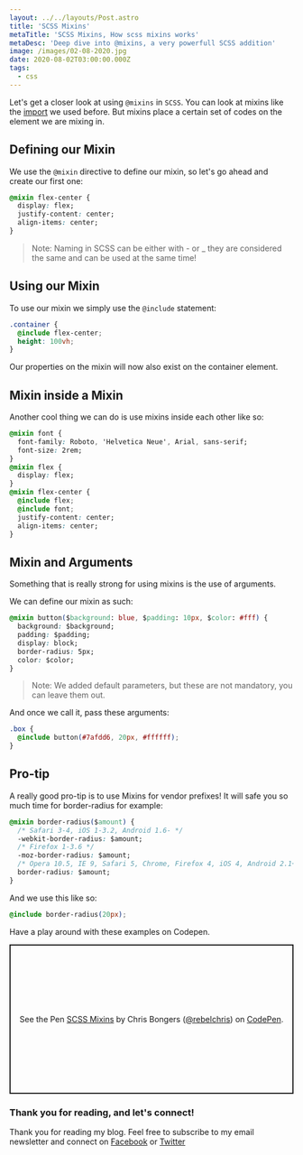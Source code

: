 ```yaml
---
layout: ../../layouts/Post.astro
title: 'SCSS Mixins'
metaTitle: 'SCSS Mixins, How scss mixins works'
metaDesc: 'Deep dive into @mixins, a very powerfull SCSS addition'
image: /images/02-08-2020.jpg
date: 2020-08-02T03:00:00.000Z
tags:
  - css
---
```


Let's get a closer look at using `@mixins` in `SCSS`. You can look at mixins like the [import](https://daily-dev-tips.com/posts/scss-import/) we used before. But mixins place a certain set of codes on the element we are mixing in.

## Defining our Mixin

We use the `@mixin` directive to define our mixin, so let's go ahead and create our first one:

```css
@mixin flex-center {
  display: flex;
  justify-content: center;
  align-items: center;
}
```

> Note: Naming in SCSS can be either with - or \_ they are considered the same and can be used at the same time!

## Using our Mixin

To use our mixin we simply use the `@include` statement:

```css
.container {
  @include flex-center;
  height: 100vh;
}
```

Our properties on the mixin will now also exist on the container element.

## Mixin inside a Mixin

Another cool thing we can do is use mixins inside each other like so:

```css
@mixin font {
  font-family: Roboto, 'Helvetica Neue', Arial, sans-serif;
  font-size: 2rem;
}
@mixin flex {
  display: flex;
}
@mixin flex-center {
  @include flex;
  @include font;
  justify-content: center;
  align-items: center;
}
```

## Mixin and Arguments

Something that is really strong for using mixins is the use of arguments.

We can define our mixin as such:

```css
@mixin button($background: blue, $padding: 10px, $color: #fff) {
  background: $background;
  padding: $padding;
  display: block;
  border-radius: 5px;
  color: $color;
}
```

> Note: We added default parameters, but these are not mandatory, you can leave them out.

And once we call it, pass these arguments:

```css
.box {
  @include button(#7afdd6, 20px, #ffffff);
}
```

## Pro-tip

A really good pro-tip is to use Mixins for vendor prefixes!
It will safe you so much time for border-radius for example:

```css
@mixin border-radius($amount) {
  /* Safari 3-4, iOS 1-3.2, Android 1.6- */
  -webkit-border-radius: $amount;
  /* Firefox 1-3.6 */
  -moz-border-radius: $amount;
  /* Opera 10.5, IE 9, Safari 5, Chrome, Firefox 4, iOS 4, Android 2.1+ */
  border-radius: $amount;
}
```

And we use this like so:

```css
@include border-radius(20px);
```

Have a play around with these examples on Codepen.

<p class="codepen" data-height="265" data-theme-id="dark" data-default-tab="css,result" data-user="rebelchris" data-slug-hash="oNbKbGP" style="height: 265px; box-sizing: border-box; display: flex; align-items: center; justify-content: center; border: 2px solid; margin: 1em 0; padding: 1em;" data-pen-title="SCSS Mixins">
  <span>See the Pen <a href="https://codepen.io/rebelchris/pen/oNbKbGP">
  SCSS Mixins</a> by Chris Bongers (<a href="https://codepen.io/rebelchris">@rebelchris</a>)
  on <a href="https://codepen.io">CodePen</a>.</span>
</p>
<script async src="https://static.codepen.io/assets/embed/ei.js"></script>

### Thank you for reading, and let's connect!

Thank you for reading my blog. Feel free to subscribe to my email newsletter and connect on [Facebook](https://www.facebook.com/DailyDevTipsBlog) or [Twitter](https://twitter.com/DailyDevTips1)
